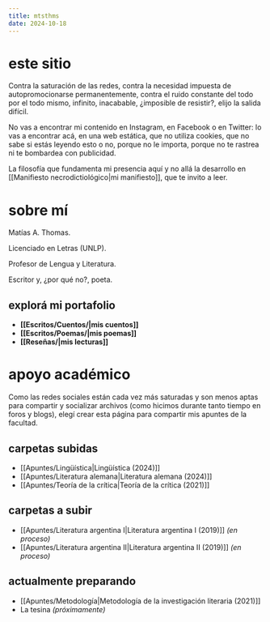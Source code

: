 ```yaml
---
title: mtsthms
date: 2024-10-18
---
```

# este sitio

Contra la saturación de las redes, contra la necesidad impuesta de autopromocionarse permanentemente, contra el ruido constante del todo por el todo mismo, infinito, inacabable, ¿imposible de resistir?, elijo la salida difícil.

No vas a encontrar mi contenido en Instagram, en Facebook o en Twitter: lo vas a encontrar acá, en una web estática, que no utiliza cookies, que no sabe si estás leyendo esto o no, porque no le importa, porque no te rastrea ni te bombardea con publicidad. 

La filosofía que fundamenta mi presencia aquí y no allá la desarrollo en [[Manifiesto necrodictiológico|mi manifiesto]], que te invito a leer. 

# sobre mí

Matías A. Thomas. 

Licenciado en Letras (UNLP). 

Profesor de Lengua y Literatura. 

Escritor y, ¿por qué no?, poeta. 

## explorá mi portafolio
- **[[Escritos/Cuentos/|mis cuentos]]** 
- **[[Escritos/Poemas/|mis poemas]]** 
- **[[Reseñas/|mis lecturas]]**

# apoyo académico

Como las redes sociales están cada vez más saturadas y son menos aptas para compartir y socializar archivos (como hicimos durante tanto tiempo en foros y blogs), elegí crear esta página para compartir mis apuntes de la facultad. 

## carpetas subidas
- [[Apuntes/Lingüística|Lingüística (2024)]]
- [[Apuntes/Literatura alemana|Literatura alemana (2024)]]
- [[Apuntes/Teoría de la crítica|Teoría de la crítica (2021)]]
## carpetas a subir
- [[Apuntes/Literatura argentina I|Literatura argentina I (2019)]] *(en proceso)*
- [[Apuntes/Literatura argentina II|Literatura argentina II (2019)]] *(en proceso)*
## actualmente preparando
- [[Apuntes/Metodología|Metodología de la investigación literaria (2021)]]
- La tesina *(próximamente)*
